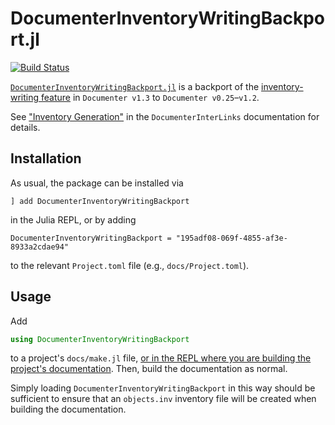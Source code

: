 # DocumenterInventoryWritingBackport.jl

[![Build Status](https://github.com/JuliaDocs/DocumenterInventoryWritingBackport.jl/actions/workflows/CI.yml/badge.svg?branch=master)](https://github.com/JuliaDocs/DocumenterInventoryWritingBackport.jl/actions/workflows/CI.yml?query=branch%3Amaster)

[`DocumenterInventoryWritingBackport.jl`](https://github.com/JuliaDocs/DocumenterInventoryWritingBackport.jl) is a backport of the [inventory-writing feature](https://github.com/JuliaDocs/Documenter.jl/pull/2424) in `Documenter v1.3` to `Documenter v0.25`–`v1.2`.

See ["Inventory Generation"](http://juliadocs.org/DocumenterInterLinks.jl/stable/write_inventory/) in the `DocumenterInterLinks` documentation for details.

## Installation

As usual, the package can be installed via

```
] add DocumenterInventoryWritingBackport
```

in the Julia REPL, or by adding

```
DocumenterInventoryWritingBackport = "195adf08-069f-4855-af3e-8933a2cdae94"
```

to the relevant `Project.toml` file (e.g., `docs/Project.toml`).


## Usage

Add

```julia
using DocumenterInventoryWritingBackport
```

to a project's `docs/make.jl` file, [or in the REPL where you are building the project's documentation](https://juliadocs.org/DocumenterInterLinks.jl/dev/howtos/#howto-manual-inventory). Then, build the documentation as normal.

Simply loading `DocumenterInventoryWritingBackport` in this way should be sufficient to ensure that an `objects.inv` inventory file will be created when building the documentation.
